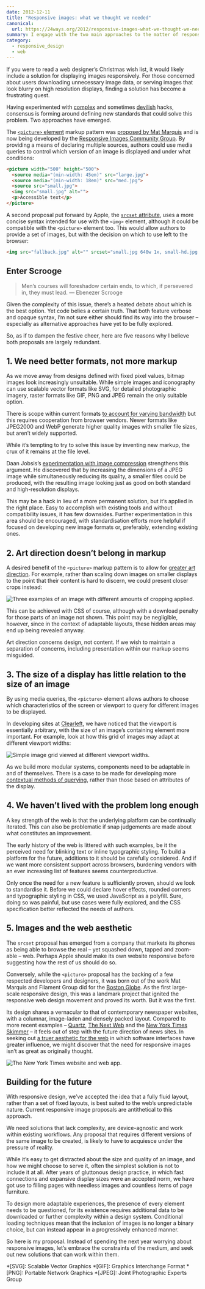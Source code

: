```yaml
---
date: 2012-12-11
title: "Responsive images: what we thought we needed"
canonical:
  url: https://24ways.org/2012/responsive-images-what-we-thought-we-needed/
summary: I engage with the two main approaches to the matter of responsive images and finds them wanting. Could “Bah, humbug!” be a reasonable response to markup excess?
category:
  - responsive_design
  - web
---
```


If you were to read a web designer’s Christmas wish list, it would likely include a solution for displaying images responsively. For those concerned about users downloading unnecessary image data, or serving images that look blurry on high resolution displays, finding a solution has become a frustrating quest.

Having experimented with [complex][1] and sometimes [devilish][2] hacks, consensus is forming around defining new standards that could solve this problem. Two approaches have emerged.

The [`<picture>` element][3] markup pattern was [proposed by Mat Marquis][4] and is now being developed by the [Responsive Images Community Group][5]. By providing a means of declaring multiple sources, authors could use media queries to control which version of an image is displayed and under what conditions:

```html
<picture width="500" height="500">
  <source media="(min-width: 45em)" src="large.jpg">
  <source media="(min-width: 18em)" src="med.jpg">
  <source src="small.jpg">
  <img src="small.jpg" alt="">
  <p>Accessible text</p>
</picture>
```

A second proposal put forward by Apple, the [`srcset` attribute][6], uses a more concise syntax intended for use with the `<img>` element, although it could be compatible with the `<picture>` element too. This would allow authors to provide a set of images, but with the decision on which to use left to the browser:

```html
<img src="fallback.jpg" alt="" srcset="small.jpg 640w 1x, small-hd.jpg 640w 2x, med.jpg 1x, med-hd.jpg 2x ">
```

## Enter Scrooge

> Men’s courses will foreshadow certain ends, to which, if persevered in, they must lead.
> — Ebenezer Scrooge

Given the complexity of this issue, there’s a heated debate about which is the best option. Yet code belies a certain truth. That both feature verbose and opaque syntax, I’m not sure either should find its way into the browser – especially as alternative approaches have yet to be fully explored.

So, as if to dampen the festive cheer, here are five reasons why I believe both proposals are largely redundant.

## 1. We need better formats, not more markup

As we move away from designs defined with fixed pixel values, bitmap images look increasingly unsuitable. While simple images and iconography can use scalable vector formats like SVG, for detailed photographic imagery, raster formats like GIF, PNG and JPEG remain the only suitable option.

There is scope within current formats [to account for varying bandwidth][7] but this requires cooperation from browser vendors. Newer formats like JPEG2000 and WebP generate higher quality images with smaller file sizes, but aren’t widely supported.

While it’s tempting to try to solve this issue by inventing new markup, the crux of it remains at the file level.

Daan Jobsis’s [experimentation with image compression][8] strengthens this argument. He discovered that by increasing the dimensions of a JPEG image while simultaneously reducing its quality, a smaller files could be produced, with the resulting image looking just as good on both standard and high-resolution displays.

This may be a hack in lieu of a more permanent solution, but it’s applied in the right place. Easy to accomplish with existing tools and without compatibility issues, it has few downsides. Further experimentation in this area should be encouraged, with standardisation efforts more helpful if focused on developing new image formats or, preferably, extending existing ones.

## 2. Art direction doesn’t belong in markup

A desired benefit of the `<picture>` markup pattern is to allow for [greater art direction][9]. For example, rather than scaling down images on smaller displays to the point that their content is hard to discern, we could present closer crops instead:

![Three examples of an image with different amounts of cropping applied.](/media/2012/346/a1/art_direction.jpg "Art directing an image.")

This can be achieved with CSS of course, although with a download penalty for those parts of an image not shown. This point may be negligible, however, since in the context of adaptable layouts, these hidden areas may end up being revealed anyway.

Art direction concerns design, not content. If we wish to maintain a separation of concerns, including presentation within our markup seems misguided.

## 3. The size of a display has little relation to the size of an image

By using media queries, the `<picture>` element allows authors to choose which characteristics of the screen or viewport to query for different images to be displayed.

In developing sites at [Clearleft][10], we have noticed that the viewport is essentially arbitrary, with the size of an image’s containing element more important. For example, look at how this grid of images may adapt at different viewport widths:

![Simple image grid viewed at different viewport widths.](/media/2012/346/a1/image_grid.png "Simple image grid viewed at different viewport widths.")

As we build more modular systems, components need to be adaptable in and of themselves. There is a case to be made for developing more [contextual methods of querying][11], rather than those based on attributes of the display.

## 4. We haven’t lived with the problem long enough

A key strength of the web is that the underlying platform can be continually iterated. This can also be problematic if snap judgements are made about what constitutes an improvement.

The early history of the web is littered with such examples, be it the perceived need for blinking text or inline typographic styling. To build a platform for the future, additions to it should be carefully considered. And if we want more consistent support across browsers, burdening vendors with an ever increasing list of features seems counterproductive.

Only once the need for a new feature is sufficiently proven, should we look to standardise it. Before we could declare hover effects, rounded corners and typographic styling in CSS, we used JavaScript as a polyfill. Sure, doing so was painful, but use cases were fully explored, and the CSS specification better reflected the needs of authors.

## 5. Images and the web aesthetic

The `srcset` proposal has emerged from a company that markets its phones as being able to browse the real – yet squashed down, tapped and zoom-able – web. Perhaps Apple should make its own website responsive before suggesting how the rest of us should do so.

Conversely, while the `<picture>` proposal has the backing of a few respected developers and designers, it was born out of the work Mat Marquis and Filament Group did for the [Boston Globe](http://bostonglobe.com/). As the first large-scale responsive design, this was a landmark project that ignited the responsive web design movement and proved its worth. But it was the first.

Its design shares a vernacular to that of contemporary newspaper websites, with a columnar, image-laden and densely packed layout. Compared to more recent examples – [Quartz][12], [The Next Web][13] and the [New York Times Skimmer][14] – it feels out of step with the future direction of news sites. In seeking out [a truer aesthetic for the web][15] in which software interfaces have greater influence, we might discover that the need for responsive images isn’t as great as originally thought.

![The New York Times website and web app.](/media/2012/346/a1/site_vs_app.png "New York Times website vs. New York Times web app.")

## Building for the future

With responsive design, we’ve accepted the idea that a fully fluid layout, rather than a set of fixed layouts, is best suited to the web’s unpredictable nature. Current responsive image proposals are antithetical to this approach.

We need solutions that lack complexity, are device-agnostic and work within existing workflows. Any proposal that requires different versions of the same image to be created, is likely to have to acquiesce under the pressure of reality.

While it’s easy to get distracted about the size and quality of an image, and how we might choose to serve it, often the simplest solution is not to include it at all. After years of gluttonous design practice, in which fast connections and expansive display sizes were an accepted norm, we have got use to filling pages with needless images and countless items of page furniture.

To design more adaptable experiences, the presence of every element needs to be questioned, for its existence requires additional data to be downloaded or further complexity within a design system. Conditional loading techniques mean that the inclusion of images is no longer a binary choice, but can instead appear in a progressively enhanced manner.

So here is my proposal. Instead of spending the next year worrying about responsive images, let’s embrace the constraints of the medium, and seek out new solutions that can work within them.

[1]: https://24ways.org/2011/adaptive-images-for-responsive-designs/
[2]: https://24ways.org/2011/adaptive-images-for-responsive-designs-again/
[3]: http://picture.responsiveimages.org/
[4]: http://www.alistapart.com/articles/responsive-images-how-they-almost-worked-and-what-we-need
[5]: http://responsiveimages.org/
[6]: http://dev.w3.org/html5/srcset/
[7]: http://blog.yoav.ws/2012/05/Responsive-image-format
[8]: http://blog.netvlies.nl/design-interactie/retina-revolution/
[9]: http://blog.cloudfour.com/a-framework-for-discussing-responsive-images-solutions/
[10]: https://clearleft.com/
[11]: http://blog.andyhume.net/responsive-containers/
[12]: http://qz.com/
[13]: http://thenextweb.com/
[14]: http://nytimes.com/skimmer/
[15]: http://www.alistapart.com/articles/the-web-aesthetic/

*[SVG]: Scalable Vector Graphics
*[GIF]: Graphics Interchange Format
*[PNG]: Portable Network Graphics
*[JPEG]: Joint Photographic Experts Group
